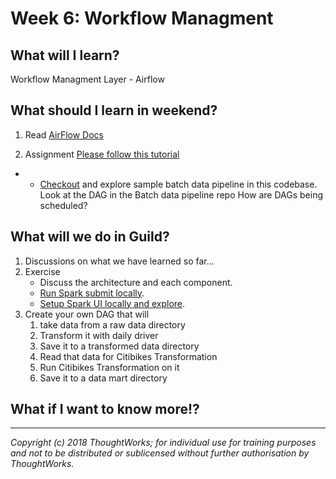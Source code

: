 # Week 6: Workflow Managment

## What will I learn?
Workflow Managment Layer - Airflow

## What should I learn in weekend?
1. Read
    [AirFlow Docs](https://airflow.apache.org)

2. Assignment
    [Please follow this tutorial](https://medium.com/@mozesr/basic-airflow-73361b62814f)

* * [Checkout](https://github.com/ThoughtWorksInc/batch-data-pipeline) and explore sample batch data pipeline in this codebase. Look at the DAG in the Batch data pipeline repo
    How are DAGs being scheduled?

## What will we do in Guild?
1. Discussions on what we have learned so far...
2. Exercise
    * Discuss the architecture and each component.
    * [Run Spark submit locally](./running_spark_submit_locally.md).
    * [Setup Spark UI locally and explore](./running_spark_ui_locally.md).
3. Create your own DAG that will 
    1. take data from a raw data directory 
    2. Transform it with daily driver
    3. Save it to a transformed data directory
    4. Read that data for Citibikes Transformation
    5. Run Citibikes Transformation on it
    6. Save it to a data mart directory


## What if I want to know more!?
---

*Copyright (c) 2018 ThoughtWorks; for individual use for training purposes and not to be distributed or sublicensed without further authorisation by ThoughtWorks.*
